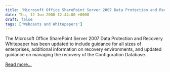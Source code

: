 ```yaml
---
title: 'Microsoft Office SharePoint Server 2007 Data Protection and Recovery Whitepaper'
date: Thu, 12 Jun 2008 12:44:00 +0000
draft: false
tags: ['Webcasts and Whitepapers']
---
```


The Microsoft Office SharePoint Server 2007 Data Protection and Recovery Whitepaper has been updated to include guidance for all sizes of enterprises, additional information on recovery environments, and updated guidance on managing the recovery of the Configuration Database. 

[Read more...](http://technet.microsoft.com/en-us/library/cc262129.aspx)